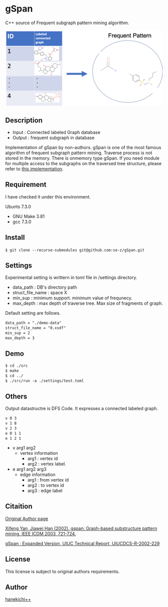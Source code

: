gSpan
====

C++ source of Frequent subgraph pattern mining algorithm.
<div align="center">
    <img src="./img/overview.png", width=500>
</div>

## Description
- Input : Connected labeled Graph database
- Output : frequent subgraph in database

Implementation of gSpan by non-authors. gSpan is one of the most famous algorithm of frequent subgraph pattern mining. Traverse process is not stored in the memory. There is onmemory type gSpan. If you need module for multiple access to the subgraphs on the traversed tree structure, please refer to [this implementation](https://github.com/se-z/onMemory-gSpan). 


## Requirement
I have checked it under this environment.

Ubunts 7.3.0
- GNU Make 3.81
- gcc 7.3.0

## Install
`$ git clone --recurse-submodules git@github.com:se-z/gSpan.git`

## Settings
Experimental setting is writtern in toml file in /settings directory.
- data_path : DB's directory path
- struct_file_name : space X
- min_sup : minimum support. minimum value of frequnecy.
- max_depth : max depth of traverse tree. Max size of fragments of graph.

Default setting are follows.
```
data_path = "./demo-data"
struct_file_name = "0.xsdf"
min_sup = 2
max_depth = 3
```

## Demo 

```
$ cd ./src
$ make
$ cd ../
$ ./src/run -a ./settings/test.toml
```

## Others
Output datastructre is DFS Code. It expresses a connected labeled graph.

```
v 0 3
v 1 8
v 2 3
e 0 1 1
e 1 2 1
```

- v arg1 arg2
    - vertex information
        - arg1 : vertex id
        - arg2 : vertex label. 
- e arg1 arg2 arg3
    - edge information
        - arg1 : from vertex id 
        - arg2 : to vertex id 
        - arg3 : edge label

## Citaition
[Original Author page](https://sites.cs.ucsb.edu/~xyan/software/gSpan.htm)

[Xifeng Yan, Jiawei Han (2002). gspan: Graph-based substructure pattern mining. IEEE ICDM 2003, 721-724.](https://sites.cs.ucsb.edu/~xyan/papers/gSpan-short.pdf)

[gSpan : Expanded Version, UIUC Technical Report, UIUCDCS-R-2002-229](https://sites.cs.ucsb.edu/~xyan/papers/gSpan.pdff)

## License
This license is subject to  original authors requirements.

## Author
[hanekichi++](https://github.com/se-z)
